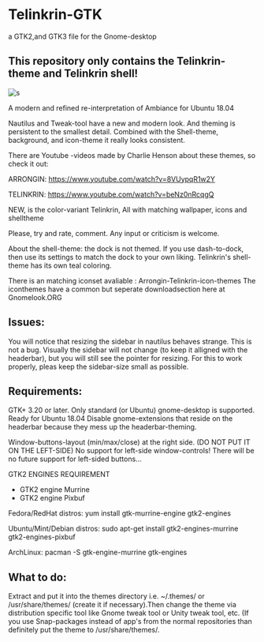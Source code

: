 # Telinkrin-GTK
a GTK2,and GTK3 file for the Gnome-desktop


## This repository only contains the Telinkrin-theme and Telinkrin shell!

![s](https://cn.pling.com/img/6/6/d/b/a3f4d4dfbb6340c0e6a75bd68d38c8c2c527.jpg)


A modern and refined re-interpretation of Ambiance for Ubuntu 18.04

Nautilus and Tweak-tool have a new and modern look. And theming is persistent to the smallest detail. Combined with the Shell-theme, background, and icon-theme it really looks consistent.

There are Youtube -videos made by Charlie Henson about these themes, so check it out:

ARRONGIN:
https://www.youtube.com/watch?v=8VUypqR1w2Y

TELINKRIN:
https://www.youtube.com/watch?v=beNz0nRcqgQ

NEW, is the color-variant Telinkrin, All with matching wallpaper, icons and shelltheme

Please, try and rate, comment. Any input or criticism is welcome.

About the shell-theme: the dock is not themed. If you use dash-to-dock, then use its settings to match the dock to your own liking. Telinkrin's shell-theme has its own teal coloring.

There is an matching iconset avaliable : Arrongin-Telinkrin-icon-themes
The iconthemes have a common but seperate downloadsection here at Gnomelook.ORG

## Issues:

You will notice that resizing the sidebar in nautilus behaves strange. This is not a bug. Visually the sidebar will not change (to keep it alligned with the headerbar), but you will still see the pointer for resizing. For this to work properly, pleas keep the sidebar-size small as possible.


## Requirements:

GTK+ 3.20 or later. Only standard (or Ubuntu) gnome-desktop is supported. Ready for Ubuntu 18.04
Disable gnome-extensions that reside on the headerbar because they mess up the headerbar-theming.

Window-buttons-layout (min/max/close) at the right side. (DO NOT PUT IT ON THE LEFT-SIDE)
No support for left-side window-controls! There will be no future support for left-sided buttons...

GTK2 ENGINES REQUIREMENT

- GTK2 engine Murrine
- GTK2 engine Pixbuf

Fedora/RedHat distros:
yum install gtk-murrine-engine gtk2-engines

Ubuntu/Mint/Debian distros:
sudo apt-get install gtk2-engines-murrine gtk2-engines-pixbuf

ArchLinux:
pacman -S gtk-engine-murrine gtk-engines

## What to do:

Extract and put it into the themes directory i.e. ~/.themes/ or /usr/share/themes/ (create it if necessary).Then change the theme via distribution specific tool like Gnome tweak tool or Unity tweak tool, etc. (If you use Snap-packages instead of app's from the normal repositories than definitely put the theme to /usr/share/themes/.
